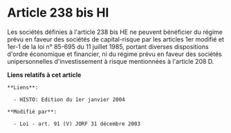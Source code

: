 # Article 238 bis HI

Les sociétés définies à l'article 238 bis HE ne peuvent bénéficier du régime prévu en faveur des sociétés de capital-risque
par les articles 1er modifié et 1er-1 de la loi n° 85-695 du 11 juillet 1985, portant diverses dispositions d'ordre
économique et financier, ni du régime prévu en faveur des sociétés unipersonnelles d'investissement à risque mentionnées à
l'article 208 D.

**Liens relatifs à cet article**

	**Liens**:

	  - HISTO: Edition du 1er janvier 2004

	**Modifié par**:

	  - Loi - art. 91 (V) JORF 31 décembre 2003
